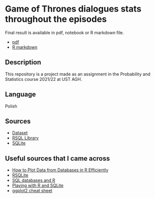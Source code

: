 # Game of Thrones dialogues stats throughout the episodes
Final result is available in pdf, notebook or R markdown file.
* [pdf](output/got-dialogues-stats.pdf)
* [R markdown](got-dialogues-stats.Rmd)
## Description
This repository is a project made as an assignment in the Probability and Statistics course 2021/22 at UST AGH.

## Language

Polish
## Sources

* [Dataset](https://www.kaggle.com/gopinath15/gameofthrones?select=game-of-thrones.csv])
* [RSQL Library](https://cran.r-project.org/web/packages/RSQL/index.html)
* [SQLite](https://www.sqlite.org/)

## Useful sources that I came across

* [How to Plot Data from Databases in R Efficiently](https://www.youtube.com/watch?v=E7uSmD5NAww)
* [RSQLite](https://cran.r-project.org/web/packages/RSQLite/vignettes/RSQLite.html)
* [SQL databases and R](https://datacarpentry.org/R-ecology-lesson/05-r-and-databases.html)
* [Playing with R and SQLite](https://gist.github.com/zippeurfou/1e51dafeeb923c934015)
* [ggplot2 cheat sheet](https://raw.githubusercontent.com/rstudio/cheatsheets/main/data-visualization.pdf)
